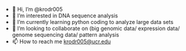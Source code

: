 - 👋 Hi, I’m @krodr005
- 👀 I’m interested in DNA sequence analysis
- 🌱 I’m currently learning python coding to analyze large data sets
- 💞️ I’m looking to collaborate on (big genomic data/ expression data/ genome sequencing data/ pattern analysis 
- 📫 How to reach me krodr005@ucr.edu 

<!---
krodr005/krodr005 is a ✨ special ✨ repository because its `README.md` (this file) appears on your GitHub profile.
You can click the Preview link to take a look at your changes.
--->

